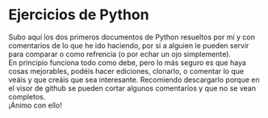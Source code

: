 # Ejercicios de Python
Subo aquí los dos primeros documentos de Python resueltos por mí y con comentarios de lo que he ido haciendo, por si a alguien le pueden servir para comparar o como refrencia (o por echar un ojo simplemente). \
En principio funciona todo como debe, pero lo más seguro es que haya cosas mejorables, podéis hacer ediciones, clonarlo, o comentar lo que veáis y que creáis que sea interesante. Recomiendo descargarlo porque en el visor de github se pueden cortar algunos comentarios y que no se vean completos.\
¡Ánimo con ello!
